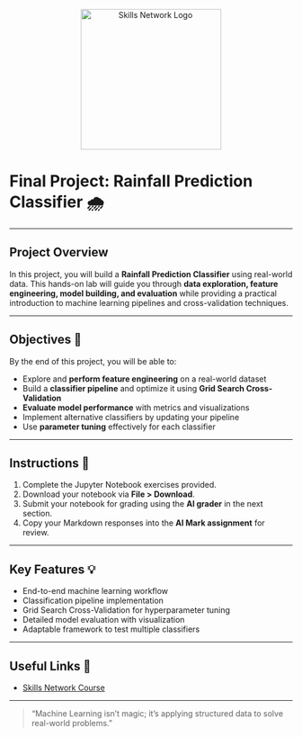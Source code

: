 <p align="center">
  <a href="https://skills.network/?utm_medium=Exinfluencer&utm_source=Exinfluencer&utm_content=000026UJ&utm_term=10006555&utm_id=NA-SkillsNetwork-Channel-SkillsNetworkCoursesIBMDeveloperSkillsNetworkML0101ENSkillsNetwork20718538-2022-01-01" target="_blank">
    <img src="https://cf-courses-data.s3.us.cloud-object-storage.appdomain.cloud/assets/logos/SN_web_lightmode.png" width="250" alt="Skills Network Logo">
  </a>
</p>

# Final Project: Rainfall Prediction Classifier 🌧️

---

## Project Overview

In this project, you will build a **Rainfall Prediction Classifier** using real-world data. This hands-on lab will guide you through **data exploration, feature engineering, model building, and evaluation** while providing a practical introduction to machine learning pipelines and cross-validation techniques.  

---

## Objectives 🎯

By the end of this project, you will be able to:

- Explore and **perform feature engineering** on a real-world dataset  
- Build a **classifier pipeline** and optimize it using **Grid Search Cross-Validation**  
- **Evaluate model performance** with metrics and visualizations  
- Implement alternative classifiers by updating your pipeline  
- Use **parameter tuning** effectively for each classifier  

---

## Instructions 📝

1. Complete the Jupyter Notebook exercises provided.  
2. Download your notebook via **File > Download**.  
3. Submit your notebook for grading using the **AI grader** in the next section.  
4. Copy your Markdown responses into the **AI Mark assignment** for review.  

---

## Key Features 💡

- End-to-end machine learning workflow  
- Classification pipeline implementation  
- Grid Search Cross-Validation for hyperparameter tuning  
- Detailed model evaluation with visualization  
- Adaptable framework to test multiple classifiers  

---

## Useful Links 🔗

- [Skills Network Course](https://skills.network/?utm_medium=Exinfluencer&utm_source=Exinfluencer&utm_content=000026UJ&utm_term=10006555&utm_id=NA-SkillsNetwork-Channel-SkillsNetworkCoursesIBMDeveloperSkillsNetworkML0101ENSkillsNetwork20718538-2022-01-01)  

---

> “Machine Learning isn’t magic; it’s applying structured data to solve real-world problems.”  
